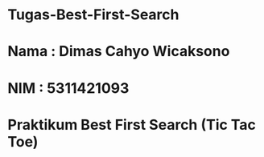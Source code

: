 # Tugas-Best-First-Search
# Nama : Dimas Cahyo Wicaksono
# NIM  : 5311421093

# Praktikum Best First Search (Tic Tac Toe)

